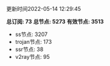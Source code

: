 更新时间2022-05-14 12:29:45

**总订阅: 73**
**总节点: 5273**
**有效节点: 3513**
- ss节点: 3207
- trojan节点: 173
- ssr节点: 38
- v2ray节点: 95
